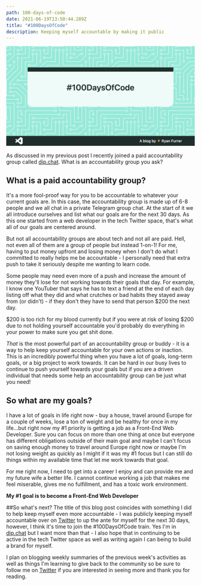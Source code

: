 ```yaml
---
path: 100-days-of-code
date: 2021-06-19T13:50:44.289Z
title: "#100DaysOfCode"
description: Keeping myself accountable by making it public
---
```

![#100DaysOfCode](../assets/component-1-.png)

As discussed in my previous post I recently joined a paid accountability group called [dip.chat](http://dip.chat/). What is an accountability group you ask? 

## What is a paid accountability group? 
It's a more fool-proof way for you to be accountable to whatever your current goals are. In this case, the accountability group is made up of 6-8 people and we all chat in a private Telegram group chat. At the start of it we all introduce ourselves and list what our goals are for the next 30 days. As this one started from a web developer in the tech Twitter space, that's what all of our goals are centered around. 

But not all accountability groups are about tech and not all are paid. Hell, not even all of them are a group of people but instead 1-on-1! For me, having to put money upfront and losing money when I don't do what I committed to really helps me be accountable - I personally need that extra push to take it seriously despite me wanting to learn code. 

Some people may need even more of a push and increase the amount of money they'll lose for not working towards their goals that day. For example, I know one YouTuber that says he has to text a friend at the end of each day listing off what they did and what crutches or bad habits they stayed away from (or didn't) - if they don't they have to send that person $200 the next day. 

$200 is too rich for my blood currently but if you were at risk of losing $200 due to not holding yourself accountable you'd probably do everything in your power to make sure you get shit done. 

*That* is the most powerful part of an accountability group or buddy - it is a way to help keep yourself accountable for your own actions or inaction. This is an incredibly powerful thing when you have a lot of goals, long-term goals, or a big project to work towards. It can be hard in our busy lives to continue to push yourself towards your goals but if you are a driven individual that needs some help an accountability group can be just what you need! 

## So what are my goals? 
I have a lot of goals in life right now - buy a house, travel around Europe for a couple of weeks, lose a ton of weight and be healthy for once in my life...but right now my #1 priority is getting a job as a Front-End Web Developer. Sure you can focus on more than one thing at once but everyone has different obligations outside of their main goal and maybe I can't focus on saving enough money to travel around Europe right now or maybe I'm not losing weight as quickly as I might if it was my #1 focus but I can still do things within my available time that let me work towards that goal. 

For me right now, I need to get into a career I enjoy and can provide me and my future wife a better life. I cannot continue working a job that makes me feel miserable, gives me no fulfillment, and has a toxic work environment. 

**My #1 goal is to become a Front-End Web Developer**

##So what's next? 
The title of this blog post coincides with something I did to help keep myself even more accountable - I was publicly keeping myself accountable over on [Twitter](https://twitter.com/TheRyanFurrer/status/1404629337094119430?s=20) to up the ante for myself for the next 30 days, however, I think it's time to join the #100DaysOfCode train. Yes I'm in [dip.chat](http://dip.chat/) but I want more than that - I also hope that in continuing to be active in the tech Twitter space as well as writing again I can being to build a brand for myself. 

I plan on blogging weekly summaries of the previous week's activities as well as things I'm learning to give back to the community so be sure to follow me on [Twitter](https://twitter.com/TheRyanFurrer) if you are interested in seeing more and thank you for reading.
